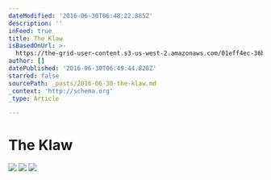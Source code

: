 ```yaml
---
dateModified: '2016-06-30T06:48:22.885Z'
description: ''
inFeed: true
title: The Klaw
isBasedOnUrl: >-
  https://the-grid-user-content.s3-us-west-2.amazonaws.com/01eff4ec-36b6-4d40-a40e-7ca5c75db2cc.jpg
author: []
datePublished: '2016-06-30T06:49:44.828Z'
starred: false
sourcePath: _posts/2016-06-30-the-klaw.md
_context: 'http://schema.org'
_type: Article

---
```

# The Klaw
![](https://imgflo.herokuapp.com/graph/vahj1ThiexotieMo/9e6db988a81debd6a11be4812a0f8dc2/croprotate.jpg?cropheight=2048&cropwidth=1366&degrees=0&input=https://the-grid-user-content.s3-us-west-2.amazonaws.com/01eff4ec-36b6-4d40-a40e-7ca5c75db2cc.jpg&x=0&y=0)
![](https://the-grid-user-content.s3-us-west-2.amazonaws.com/92fa300a-be3e-4563-aee3-071e05023748.jpg)
![](https://the-grid-user-content.s3-us-west-2.amazonaws.com/430d75e3-bdda-4da5-b568-7d9ea0542bfd.jpg)